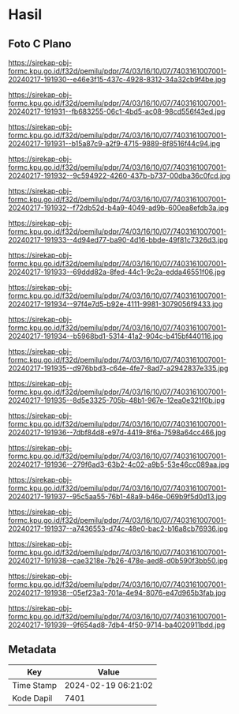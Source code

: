 # Hasil

## Foto C Plano

https://sirekap-obj-formc.kpu.go.id/f32d/pemilu/pdpr/74/03/16/10/07/7403161007001-20240217-191930--e46e3f15-437c-4928-8312-34a32cb9f4be.jpg

https://sirekap-obj-formc.kpu.go.id/f32d/pemilu/pdpr/74/03/16/10/07/7403161007001-20240217-191931--fb683255-06c1-4bd5-ac08-98cd556f43ed.jpg

https://sirekap-obj-formc.kpu.go.id/f32d/pemilu/pdpr/74/03/16/10/07/7403161007001-20240217-191931--b15a87c9-a2f9-4715-9889-8f8516f44c94.jpg

https://sirekap-obj-formc.kpu.go.id/f32d/pemilu/pdpr/74/03/16/10/07/7403161007001-20240217-191932--9c594922-4260-437b-b737-00dba36c0fcd.jpg

https://sirekap-obj-formc.kpu.go.id/f32d/pemilu/pdpr/74/03/16/10/07/7403161007001-20240217-191932--f72db52d-b4a9-4049-ad9b-600ea8efdb3a.jpg

https://sirekap-obj-formc.kpu.go.id/f32d/pemilu/pdpr/74/03/16/10/07/7403161007001-20240217-191933--4d94ed77-ba90-4d16-bbde-49f81c7326d3.jpg

https://sirekap-obj-formc.kpu.go.id/f32d/pemilu/pdpr/74/03/16/10/07/7403161007001-20240217-191933--69ddd82a-8fed-44c1-9c2a-edda46551f06.jpg

https://sirekap-obj-formc.kpu.go.id/f32d/pemilu/pdpr/74/03/16/10/07/7403161007001-20240217-191934--97f4e7d5-b92e-4111-9981-3079056f9433.jpg

https://sirekap-obj-formc.kpu.go.id/f32d/pemilu/pdpr/74/03/16/10/07/7403161007001-20240217-191934--b5968bd1-5314-41a2-904c-b415bf440116.jpg

https://sirekap-obj-formc.kpu.go.id/f32d/pemilu/pdpr/74/03/16/10/07/7403161007001-20240217-191935--d976bbd3-c64e-4fe7-8ad7-a2942837e335.jpg

https://sirekap-obj-formc.kpu.go.id/f32d/pemilu/pdpr/74/03/16/10/07/7403161007001-20240217-191935--8d5e3325-705b-48b1-967e-12ea0e321f0b.jpg

https://sirekap-obj-formc.kpu.go.id/f32d/pemilu/pdpr/74/03/16/10/07/7403161007001-20240217-191936--7dbf84d8-e97d-4419-8f6a-7598a64cc466.jpg

https://sirekap-obj-formc.kpu.go.id/f32d/pemilu/pdpr/74/03/16/10/07/7403161007001-20240217-191936--279f6ad3-63b2-4c02-a9b5-53e46cc089aa.jpg

https://sirekap-obj-formc.kpu.go.id/f32d/pemilu/pdpr/74/03/16/10/07/7403161007001-20240217-191937--95c5aa55-76b1-48a9-b46e-069b9f5d0d13.jpg

https://sirekap-obj-formc.kpu.go.id/f32d/pemilu/pdpr/74/03/16/10/07/7403161007001-20240217-191937--a7436553-d74c-48e0-bac2-b16a8cb76936.jpg

https://sirekap-obj-formc.kpu.go.id/f32d/pemilu/pdpr/74/03/16/10/07/7403161007001-20240217-191938--cae3218e-7b26-478e-aed8-d0b590f3bb50.jpg

https://sirekap-obj-formc.kpu.go.id/f32d/pemilu/pdpr/74/03/16/10/07/7403161007001-20240217-191938--05ef23a3-701a-4e94-8076-e47d965b3fab.jpg

https://sirekap-obj-formc.kpu.go.id/f32d/pemilu/pdpr/74/03/16/10/07/7403161007001-20240217-191939--9f654ad8-7db4-4f50-9714-ba4020911bdd.jpg


## Metadata

| Key        | Value               |
| ---------- | ------------------- |
| Time Stamp | 2024-02-19 06:21:02 |
| Kode Dapil | 7401                |



